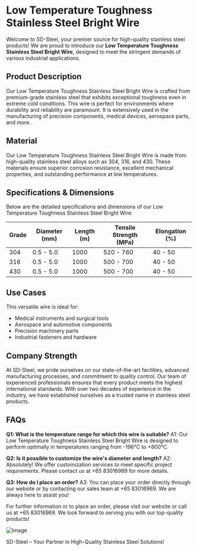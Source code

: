 # Low Temperature Toughness Stainless Steel Bright Wire

Welcome to SD-Steel, your premier source for high-quality stainless steel products! We are proud to introduce our **Low Temperature Toughness Stainless Steel Bright Wire**, designed to meet the stringent demands of various industrial applications.

## Product Description
Our Low Temperature Toughness Stainless Steel Bright Wire is crafted from premium-grade stainless steel that exhibits exceptional toughness even in extreme cold conditions. This wire is perfect for environments where durability and reliability are paramount. It is extensively used in the manufacturing of precision components, medical devices, aerospace parts, and more.

## Material
Our Low Temperature Toughness Stainless Steel Bright Wire is made from high-quality stainless steel alloys such as 304, 316, and 430. These materials ensure superior corrosion resistance, excellent mechanical properties, and outstanding performance at low temperatures.

## Specifications & Dimensions
Below are the detailed specifications and dimensions of our Low Temperature Toughness Stainless Steel Bright Wire:

| Grade       | Diameter (mm) | Length (m) | Tensile Strength (MPa) | Elongation (%) |
|-------------|---------------|------------|------------------------|----------------|
| 304         | 0.5 - 5.0     | 1000       | 520 - 760              | 40 - 50        |
| 316         | 0.5 - 5.0     | 1000       | 500 - 700              | 40 - 50        |
| 430         | 0.5 - 5.0     | 1000       | 500 - 700              | 40 - 50        |

## Use Cases
This versatile wire is ideal for:
- Medical instruments and surgical tools
- Aerospace and automotive components
- Precision machinery parts
- Industrial fasteners and hardware

## Company Strength
At SD-Steel, we pride ourselves on our state-of-the-art facilities, advanced manufacturing processes, and commitment to quality control. Our team of experienced professionals ensures that every product meets the highest international standards. With over two decades of experience in the industry, we have established ourselves as a trusted name in stainless steel products.

## FAQs
**Q1: What is the temperature range for which this wire is suitable?**
A1: Our Low Temperature Toughness Stainless Steel Bright Wire is designed to perform optimally in temperatures ranging from -196°C to +800°C.

**Q2: Is it possible to customize the wire's diameter and length?**
A2: Absolutely! We offer customization services to meet specific project requirements. Please contact us at +65 83016969 for more details.

**Q3: How do I place an order?**
A3: You can place your order directly through our website or by contacting our sales team at +65 83016969. We are always here to assist you!

For further information or to place an order, please visit our website or call us at +65 83016969. We look forward to serving you with our top-quality products!

![Image](https://github.com/user-attachments/assets/2567258e-e124-4816-932d-1809bd27ef0b)

SD-Steel – Your Partner in High-Quality Stainless Steel Solutions!